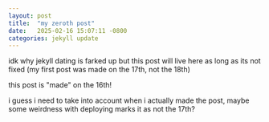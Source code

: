```yaml
---
layout: post
title:  "my zeroth post"
date:   2025-02-16 15:07:11 -0800
categories: jekyll update
---
```

idk why jekyll dating is farked up but this post will live here as long as its not fixed (my first post was made on the 17th, not the 18th)

this post is "made" on the 16th!

i guess i need to take into account when i actually made the post, maybe some weirdness with deploying marks it as not the 17th?
